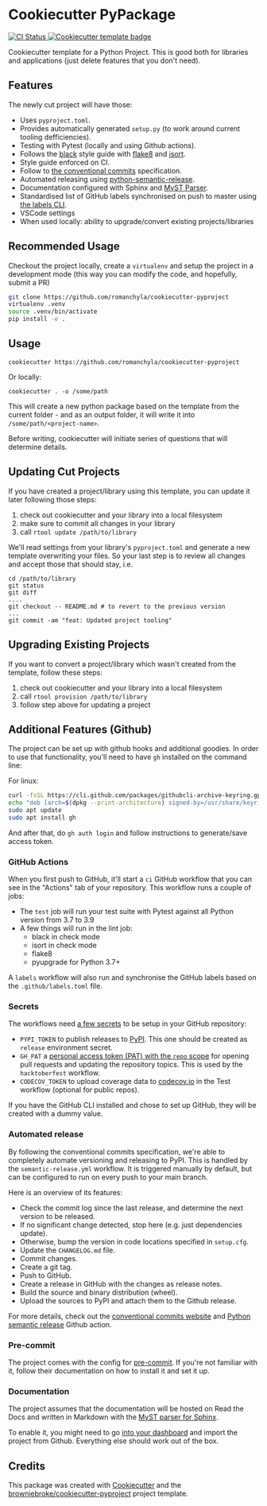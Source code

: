 # Cookiecutter PyPackage

<a href="https://github.com/romanchyla/cookiecutter-pyproject/actions?query=workflow%3ACI">
  <img src="https://img.shields.io/github/workflow/status/romanchyla/cookiecutter-pyproject/CI/main?label=Test&logo=github&style=flat-square" alt="CI Status" >
</a>
<a href="https://github.com/cookiecutter/cookiecutter">
  <img src="https://img.shields.io/badge/cookiecutter-template-D4AA00.svg?style=flat-square&logo=cookiecutter" alt="Cookiecutter template badge">
</a>

Cookiecutter template for a Python Project. This is good both for libraries and applications (just delete features that you don't need).


## Features

The newly cut project will have those:

- Uses `pyproject.toml`.
- Provides automatically generated `setup.py` (to work around current tooling defficiencies).
- Testing with Pytest (locally and using Github actions).
- Follows the [black] style guide with [flake8] and [isort].
- Style guide enforced on CI.
- Follow to [the conventional commits][conventional-commits] specification.
- Automated releasing using [python-semantic-release][python-semantic-release].
- Documentation configured with Sphinx and [MyST Parser][myst].
- Standardised list of GitHub labels synchronised on push to master using [the labels CLI][pylabels].
- VSCode settings
- When used locally: ability to upgrade/convert existing projects/libraries
  


## Recommended Usage

Checkout the project locally, create a `virtualenv` and setup the project in a development mode (this way you can modify the code, and hopefully, submit a PR)

```bash
git clone https://github.com/romanchyla/cookiecutter-pyproject
virtualenv .venv
source .venv/bin/activate
pip install -e .
```

## Usage

```shell
cookiecutter https://github.com/romanchyla/cookiecutter-pyproject
```

Or locally:

```
cookiecutter . -o /some/path
```

This will create a new python package based on the template from the current folder - and as an output folder, it will write it into `/some/path/<project-name>`. 

Before writing, cookiecutter will initiate series of questions that will determine details.


## Updating Cut Projects

If you have created a project/library using this template, you can update it later following those steps:

1. check out cookiecutter and your library into a local filesystem
1. make sure to commit all changes in your library
1. call `rtool update /path/to/library`

We'll read settings from your library's `pyproject.toml` and generate a new template overwriting your files. So your last step is to review all changes and accept those that should stay, i.e.

```shell
cd /path/to/library
git status
git diff
....
git checkout -- README.md # to revert to the previous version
...
git commit -am "feat: Updated project tooling"
```


## Upgrading Existing Projects

If you want to convert a project/library which wasn't created from the template, follow these steps:

1. check out cookiecutter and your library into a local filesystem
1. call `rtool provision /path/to/library`
1. follow step above for updating a project




## Additional Features (Github)

The project can be set up with github hooks and additional goodies. In order to use that functionality, you'll need to have `gh` installed on the command line:

For linux:

```bash
curl -fsSL https://cli.github.com/packages/githubcli-archive-keyring.gpg | sudo dd of=/usr/share/keyrings/githubcli-archive-keyring.gpg
echo "deb [arch=$(dpkg --print-architecture) signed-by=/usr/share/keyrings/githubcli-archive-keyring.gpg] https://cli.github.com/packages stable main" | sudo tee /etc/apt/sources.list.d/github-cli.list > /dev/null
sudo apt update
sudo apt install gh
```

And after that, do `gh auth login` and follow instructions to generate/save access token.



### GitHub Actions

When you first push to GitHub, it'll start a `ci` GitHub workflow that you can see in the "Actions" tab of your repository. This workflow runs a couple of jobs:

- The `test` job will run your test suite with Pytest against all Python version from 3.7 to 3.9
- A few things will run in the lint job:
  - black in check mode
  - isort in check mode
  - flake8
  - pyupgrade for Python 3.7+

A `labels` workflow will also run and synchronise the GitHub labels based on the `.github/labels.toml` file.

### Secrets

The workflows need [a few secrets][gh-secrets] to be setup in your GitHub repository:

- `PYPI_TOKEN` to publish releases to [PyPI][pypi]. This one should be created as `release` environment secret.
- `GH_PAT` a [personal access token (PAT) with the `repo` scope][create-pat] for opening pull requests and updating the repository topics. This is used by the `hacktoberfest` workflow.
- `CODECOV_TOKEN` to upload coverage data to [codecov.io][codecov] in the Test workflow (optional for public repos).

If you have the GitHub CLI installed and chose to set up GitHub, they will be created with a dummy value.

### Automated release

By following the conventional commits specification, we're able to completely automate versioning and releasing to PyPI. This is handled by the `semantic-release.yml` workflow. It is triggered manually by default, but can be configured to run on every push to your main branch.

Here is an overview of its features:

- Check the commit log since the last release, and determine the next version to be released.
- If no significant change detected, stop here (e.g. just dependencies update).
- Otherwise, bump the version in code locations specified in `setup.cfg`.
- Update the `CHANGELOG.md` file.
- Commit changes.
- Create a git tag.
- Push to GitHub.
- Create a release in GitHub with the changes as release notes.
- Build the source and binary distribution (wheel).
- Upload the sources to PyPI and attach them to the Github release.

For more details, check out the [conventional commits website][conventional-commits] and [Python semantic release][python-semantic-release] Github action.

### Pre-commit

The project comes with the config for [pre-commit]. If you're not familiar with it, follow their documentation on how to install it and set it up.

### Documentation

The project assumes that the documentation will be hosted on Read the Docs and written in Markdown with the [MyST parser for Sphinx][myst].

To enable it, you might need to go [into your dashboard][rtd-dashboard] and import the project from Github. Everything else should work out of the box.




[black]: https://github.com/psf/black
[flake8]: https://pypi.org/project/flake8/
[isort]: https://pypi.org/project/isort/
[pre-commit]: https://pre-commit.com/
[conventional-commits]: https://www.conventionalcommits.org
[python-semantic-release]: https://github.com/relekang/python-semantic-release
[myst]: https://myst-parser.readthedocs.io
[pylabels]: https://github.com/hackebrot/labels
[gh-secrets]: https://help.github.com/en/actions/configuring-and-managing-workflows/creating-and-storing-encrypted-secrets
[codecov]: https://codecov.io/
[pypi]: https://pypi.org/
[create-pat]: https://github.com/settings/tokens/new?scopes=repo
[rtd-dashboard]: https://readthedocs.org/dashboard/


## Credits

This package was created with
[Cookiecutter](https://github.com/audreyr/cookiecutter) and the
[browniebroke/cookiecutter-pyproject](https://github.com/browniebroke/cookiecutter-pyproject)
project template.
